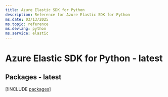 ```yaml
---
title: Azure Elastic SDK for Python
description: Reference for Azure Elastic SDK for Python
ms.date: 03/13/2025
ms.topic: reference
ms.devlang: python
ms.service: elastic
---
```

# Azure Elastic SDK for Python - latest
## Packages - latest
[!INCLUDE [packages](elastic-index.md)]